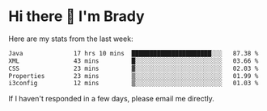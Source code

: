 # Hi there 👋 I'm Brady

Here are my stats from the last week:
<!--START_SECTION:waka-->

```txt
Java              17 hrs 10 mins  ██████████████████████░░░   87.38 %
XML               43 mins         █░░░░░░░░░░░░░░░░░░░░░░░░   03.66 %
CSS               23 mins         ▓░░░░░░░░░░░░░░░░░░░░░░░░   02.03 %
Properties        23 mins         ▒░░░░░░░░░░░░░░░░░░░░░░░░   01.99 %
i3config          12 mins         ▒░░░░░░░░░░░░░░░░░░░░░░░░   01.03 %
```

<!--END_SECTION:waka-->

If I haven't responded in a few days, please email me directly. 
